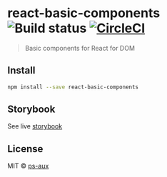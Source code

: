 # react-basic-components ![Build status](https://travis-ci.com/ps-aux/react-basic-components.svg?branch=master) [![CircleCI](https://circleci.com/gh/ps-aux/react-basic-components.svg?style=svg)](https://circleci.com/gh/ps-aux/react-basic-components)


> Basic components for React for DOM

## Install

```bash
npm install --save react-basic-components
```

## Storybook

See live [storybook](https://ps-aux.github.io/react-basic-components/)

## License

MIT © [ps-aux](https://github.com/ps-aux)
